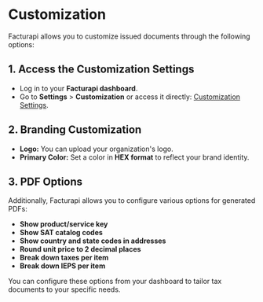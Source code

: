 # Customization

Facturapi allows you to customize issued documents through the following options:

## 1. Access the Customization Settings
   - Log in to your **Facturapi dashboard**.
   - Go to **Settings** > **Customization** or access it directly: [Customization Settings](https://dashboard.facturapi.io/settings/customize).

## 2. Branding Customization
   - **Logo:** You can upload your organization's logo.
   - **Primary Color:** Set a color in **HEX format** to reflect your brand identity.

## 3. PDF Options
Additionally, Facturapi allows you to configure various options for generated PDFs:

- **Show product/service key**
- **Show SAT catalog codes**
- **Show country and state codes in addresses**
- **Round unit price to 2 decimal places**
- **Break down taxes per item**
- **Break down IEPS per item**

You can configure these options from your dashboard to tailor tax documents to your specific needs.
